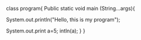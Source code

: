 


class program{
Public static void main (String...args){

System.out.println("Hello, this is my program");

System.out.print a=5;
intln(a);
}
}